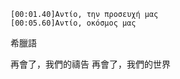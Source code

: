 


```lrc
[00:01.40]Αντίο, την προσευχή μας
[00:05.60]Αντίο, οκόσμος μας
```

希臘語

再會了，我們的禱告
再會了，我們的世界

